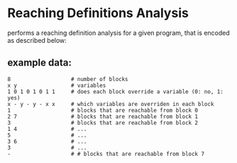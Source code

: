 # Reaching Definitions Analysis
performs a reaching definition analysis for a given program, that is encoded as described below:

## example data:
```
8                   # number of blocks
x y                 # variables
1 0 1 0 1 0 1 1     # does each block override a variable (0: no, 1: yes)
x - y - y - x x     # which variables are overriden in each block
1                   # blocks that are reachable from block 0
2 7                 # blocks that are reachable from block 1
3                   # blocks that are reachable from block 2
1 4                 # ...
5                   # ...
3 6                 # ...
3                   # ...
-                   # # blocks that are reachable from block 7
```
